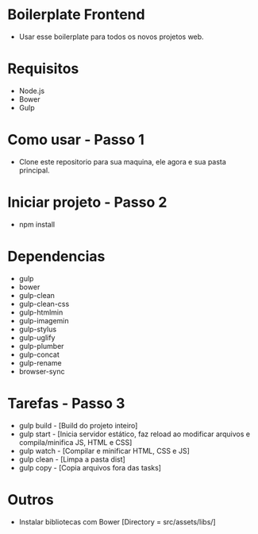# Boilerplate Frontend

- Usar esse boilerplate para todos os novos projetos web.

# Requisitos

- Node.js
- Bower
- Gulp

# Como usar - Passo 1

- Clone este repositorio para sua maquina, ele agora e sua pasta principal.

# Iniciar projeto - Passo 2
- npm install

# Dependencias 

- gulp
- bower
- gulp-clean
- gulp-clean-css
- gulp-htmlmin
- gulp-imagemin
- gulp-stylus
- gulp-uglify
- gulp-plumber
- gulp-concat
- gulp-rename
- browser-sync

# Tarefas - Passo 3
- gulp build - [Build do projeto inteiro]
- gulp start - [Inicia servidor estático, faz reload ao modificar arquivos e compila/minifica JS, HTML e CSS]
- gulp watch - [Compilar e minificar HTML, CSS e JS]
- gulp clean - [Limpa a pasta dist]
- gulp copy  - [Copia arquivos fora das tasks]

# Outros
- Instalar bibliotecas com Bower [Directory = src/assets/libs/]
